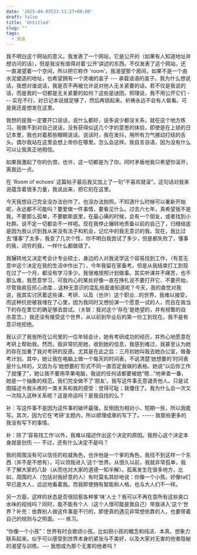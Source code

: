 ```yaml
---
date: '2025-04-03T23:11:27+08:00'
draft: false
title: 'Untitled'
slug: ""
tags:
  - 说话
---
```


我不明白这个网站的意义。我发表了一个网站，它是公开的（如果有人知道地址并想访问的话），但是我没有值得对着‘公开’讲述的东西。不仅发表了这个网站，还一直渴望着一个空间，所以把它称作 'room'。我渴望那个房间，如果不是一个由水泥塑造的地址，也希望拥有一个灵魂的盒子 --- 承载话语的盒子。我为什么想说话，我想对谁说话，我是否不再被允许说对他人无关紧要的话，若不仅是我说的话，而是我的一切都是无关紧要的如何？这些是谜团。照理说，我不用公开它们 --- 实在不行，对日记本说就足够了，然后再锁起来，祈祷永远不会有人偷看。可是我还是想发在这里。

我想的是我一定要开口说话，说什么都好，说多说少都没关系，就在这个地方练习。我做不到对自己说话，没有获得似这几个字的意思的体验，即使是在上锁的日记本里，我也对着那些眼睛说话。说话时，我在发抖，用所有力气挪动打结的舌头。偶尔我站在这里会想上帝你在哪里。怎么会这样。我自言自语，因为没有什么可以让我真正地相信。

如果我激起了你的仇恨，也许，这一切都是为了你。同时矛盾地我只希望你滚开，离我远一点。

在 ‘Room of echoes’ 这篇帖子最后我又加上了一句“不喜欢就滚”。这句话对我来说蕴含着很多力量，我说出来，把它刻在这里。

今天我想自己完全没办法创作了。也没办法拍照。不知道什么时候可以重新开始呢，永远都不可能吗？要爱做一件事情，要看见什么。过去六七年，真希望我不是我，不要那么孤单，不要歇斯底里，在最心痛的时候，会有一个朋友，或者找到小社群。说不定一切都会不一样呢。现在我停止辗转地责备以前的自己了，归根结底是因为我认识到我从来没有法子和机会，记忆中的我无意识的我。现在，我比过去‘懂事’了太多，我变了几次个性，你不明白我尝试了多少，但是都失败了，懂事的我，词穷的我，一样什么都做错了。

我辗转地又决定考会计专业硕士，身边的人对我说学这个容易找到工作，（有意无意中这个决定在我的生活中作出了），今年我留在家备考。但是从我结束打工到现在过了一个月，都没有学习多少。我很难按照计划做事。其实听课并不痛苦，也不那么难，我愿意学习，可我内心的某处好像一直在挣扎说不要打开它、不要开始，尽管我疯狂担心进度… 这种无意识的混乱局面谁知道呢？今天，我的直觉对我说，我其实讨厌着这些课、考研、以及（也许）这个职业…的世界，我难以接受，而这种抗拒被我埋在了心里，因为我同时又想扮演一个愿意一试的人，而且在我当下的存在里它的确足够去尝试。（关联：我对这个‘存在’是绝望的，并有频繁的自杀意念。）我还没有接受这个世界，从以前到毕业后的第一份工到现在。我不是有意识地拒绝。

我认识了我爸所在公司里的一位年轻会计，她有考研成功的经历，并热心地愿意在考研上帮助我。然而，我非常抗拒她，收到她的信息，我感到难过，我甚至认为她的存在加重了我对考研的反感。尤其是在此之后：三月初她叫我去她办公室，做备考计划。其中，她让我在电脑上做一个每天的时间表，不说清楚‘她想要的’时间表是什么样的，又因为与‘她想要的’形式不同一直否定我做的表格。她说“以后你工作了就懂了”，她让我不要用苹果电脑，我说的任何话都要被她“嗯…”地审查一番，她是一个抽象的规范。我们完全做不了‘朋友’。我写这件事无意谴责他人，只是试图描述令我头疼的一类关系和我的感受：觉得可耻；我僵住了。我为什么会一次又一次陷入这种关系呢？这是命运吗？是我自找的么？

补：写这件事不是因为这件事的破坏最强，反倒因为相对小、短期一些，所以我能写。其次，因为它在‘考研’主题内，所以顺理成章的写下了。----- 致那些更多的我没有写下的事情。

补：除了‘容易找工作’以外，我难以描述作出这个决定的原因。我担心这个决定本身就是创伤 --- 不过，还有什么决定不是吗？

我的周围没有可以信任的权威角色，也许他是一个爹的角色，我找不到这样一个东西（并不是不想有），可以领我进入‘这个’世界。从很久以前，我就非常孤单，我不了解大家的八卦（从而也对大家的道德一知半解）。孤离发生在很多地方，比如，周围的人（包括对我好意的人）有时莫名其妙地说：你像一个小孩。好像ta们早已是大人，远远地看着我。而我即使拥有智能和人格，也与大人们不一样。

另一方面，这样的状态是否很招惹各种爹‘味’人士？我可以不再在意所有这些臭口水味的视线吗？同时，能不能有个人（这个人很可能是我自己）带我进入‘这个’世界？补充：依靠别人做这件事是不行的，即使真的遇见非常想依靠的人，也要带着自己的规则与之照面。--- 练习。

“你像一个小孩”：世界有时会歌颂小孩，比如把小孩的概念和纯洁、本真、想象力联系起来。似乎可以感受到世界本身的紧张与不美好，以及大家对无害的他者隐秘的渴望与训练。--- 我想成为那个无害的他者吗？
